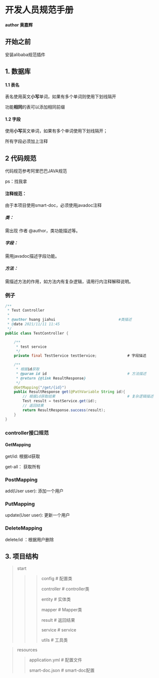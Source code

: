 # 开发人员规范手册

#### author 黄嘉辉



## 开始之前

安装alibaba规范插件



## 1. 数据库

#### 1.1 表名

表名使用英文**小写**单词，如果有多个单词则使用下划线隔开

功能**相同**的表可以添加相同前缀

#### 1.2 字段

使用**小写**英文单词，如果有多个单词使用下划线隔开；

所有字段必须加上注释



## 2 代码规范

代码规范参考阿里巴巴JAVA规范

ps：找我拿

#### 注释规范：

由于本项目使用smart-doc，必须使用javadoc注释

##### 类：

需出现 作者 @author，类功能描述等。

##### 字段：

需用javadoc描述字段功能。

##### 方法：

需描述方法的作用，如方法内有复杂逻辑，请用行内注释解释说明。



### 例子

``` java
/**
 * Test Controller
 *							
 * @author huang jiahui								#类描述
 * @date 2021/11/11 11:45
 */
public class TestController {

    /**
     * test service
     */
    private final TestService testService;				# 字段描述

    /**
     * 根据id获取
     * @param id id										# 方法描述
     * @return {@link ResultResponse}
     */
    @GetMapping("/get/{id}")				
    public ResultResponse get(@PathVariable String id){ 
        // 根据id获取结果									# 复杂逻辑描述
        Test result = testService.get(id);
        // 返回结果
        return ResultResponse.success(result);
    }
}
```

### controller接口规范

#### GetMapping

get/id: 根据id获取

get-all： 获取所有

### PostMapping

add(User user): 添加一个用户

### PutMapping

update(User user): 更新一个用户

### DeleteMapping

delete/id ：根据用户删除





## 3. 项目结构

> start
>
> > > config															# 配置类
> > >
> > > controller													 # controller类 
> > >
> > > entity															# 实体类
> > >
> > > mapper														# Mapper类
> > >
> > > result															# 返回结果
> > >
> > > service														 # service
> > >
> > > utils															  # 工具类

>resources
>
>> application.yml												# 配置文件
>>
>> smart-doc.json												# smart-doc配置





